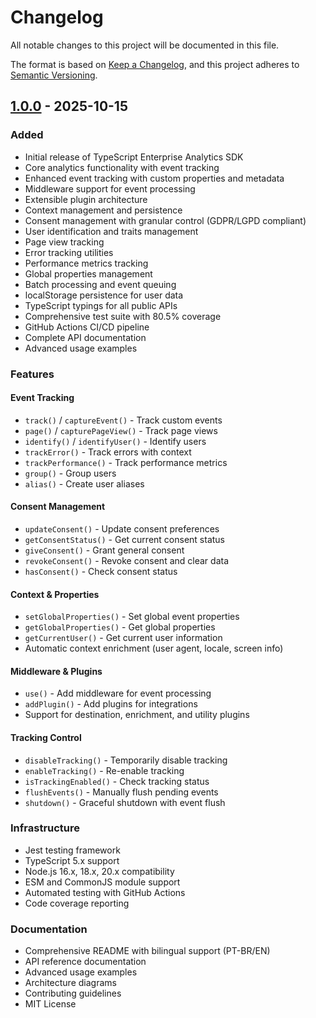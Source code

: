# Changelog

All notable changes to this project will be documented in this file.

The format is based on [Keep a Changelog](https://keepachangelog.com/en/1.0.0/),
and this project adheres to [Semantic Versioning](https://semver.org/spec/v2.0.0.html).

## [1.0.0] - 2025-10-15

### Added
- Initial release of TypeScript Enterprise Analytics SDK
- Core analytics functionality with event tracking
- Enhanced event tracking with custom properties and metadata
- Middleware support for event processing
- Extensible plugin architecture
- Context management and persistence
- Consent management with granular control (GDPR/LGPD compliant)
- User identification and traits management
- Page view tracking
- Error tracking utilities
- Performance metrics tracking
- Global properties management
- Batch processing and event queuing
- localStorage persistence for user data
- TypeScript typings for all public APIs
- Comprehensive test suite with 80.5% coverage
- GitHub Actions CI/CD pipeline
- Complete API documentation
- Advanced usage examples

### Features

#### Event Tracking
- `track()` / `captureEvent()` - Track custom events
- `page()` / `capturePageView()` - Track page views
- `identify()` / `identifyUser()` - Identify users
- `trackError()` - Track errors with context
- `trackPerformance()` - Track performance metrics
- `group()` - Group users
- `alias()` - Create user aliases

#### Consent Management
- `updateConsent()` - Update consent preferences
- `getConsentStatus()` - Get current consent status
- `giveConsent()` - Grant general consent
- `revokeConsent()` - Revoke consent and clear data
- `hasConsent()` - Check consent status

#### Context & Properties
- `setGlobalProperties()` - Set global event properties
- `getGlobalProperties()` - Get global properties
- `getCurrentUser()` - Get current user information
- Automatic context enrichment (user agent, locale, screen info)

#### Middleware & Plugins
- `use()` - Add middleware for event processing
- `addPlugin()` - Add plugins for integrations
- Support for destination, enrichment, and utility plugins

#### Tracking Control
- `disableTracking()` - Temporarily disable tracking
- `enableTracking()` - Re-enable tracking
- `isTrackingEnabled()` - Check tracking status
- `flushEvents()` - Manually flush pending events
- `shutdown()` - Graceful shutdown with event flush

### Infrastructure
- Jest testing framework
- TypeScript 5.x support
- Node.js 16.x, 18.x, 20.x compatibility
- ESM and CommonJS module support
- Automated testing with GitHub Actions
- Code coverage reporting

### Documentation
- Comprehensive README with bilingual support (PT-BR/EN)
- API reference documentation
- Advanced usage examples
- Architecture diagrams
- Contributing guidelines
- MIT License

[1.0.0]: https://github.com/galafis/typescript-enterprise-analytics-sdk/releases/tag/v1.0.0
